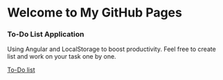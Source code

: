 # Welcome to My GitHub Pages

### To-Do List Application

Using Angular and LocalStorage to boost productivity.
Feel free to create list and work on your task one by one.

[To-Do list](https://manasa01.github.io/listApp/toDoList)

